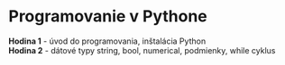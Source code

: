 # Programovanie v Pythone

**Hodina 1** - úvod do programovania, inštalácia Python  
**Hodina 2** - dátové typy string, bool, numerical, podmienky, while cyklus
